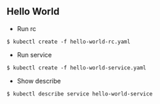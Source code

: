 ## Hello World
* Run rc
```
$ kubectl create -f hello-world-rc.yaml
```
* Run service
```
$ kubectl create -f hello-world-service.yaml
```
* Show describe
```
$ kubectl describe service hello-world-service
```